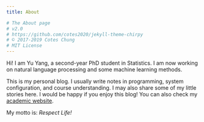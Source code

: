 ```yaml
---
title: About

# The About page
# v2.0
# https://github.com/cotes2020/jekyll-theme-chirpy
# © 2017-2019 Cotes Chung
# MIT License
---
```


Hi! I am Yu Yang, a second-year PhD student in Statistics. I am now working on natural language processing and some machine learning methods. 

This is my personal blog. I usually write notes in programming, system configuration, and course understanding. I may also share some of my little stories here. I would be happy if you enjoy this blog! You can also check my [academic website](https://yuyangstatistics.github.io/).

My motto is: *Respect Life!* 

